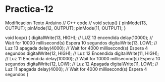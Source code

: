 # Practica-12
Modificación Texto Arduino
// C++ code
//
void setup()
{
  pinMode(13, OUTPUT);
  pinMode(12, OUTPUT);
  pinMode(11, OUTPUT);
}

void loop()
{
  digitalWrite(13, HIGH); // LUZ 13 encendida
  delay(10000); // Wait for 10000 millisecond(s) Espera 10 segundos
  digitalWrite(13, LOW); // Luz 13 apagada
  delay(4000); // Wait for 4000 millisecond(s) Espera 4 segundos
  digitalWrite(12, HIGH); // Luz 12 Encendida
  digitalWrite(11, HIGH); // Luz 11 Encendida
  delay(10000); // Wait for 10000 millisecond(s) Espera 10 segundos
  digitalWrite(12, LOW); // Luz 12 Apagada
  digitalWrite(11, LOW); // Luz 11 apagada
  delay(4000); // Wait for 4000 millisecond(s) Espera 4 segundos
}
